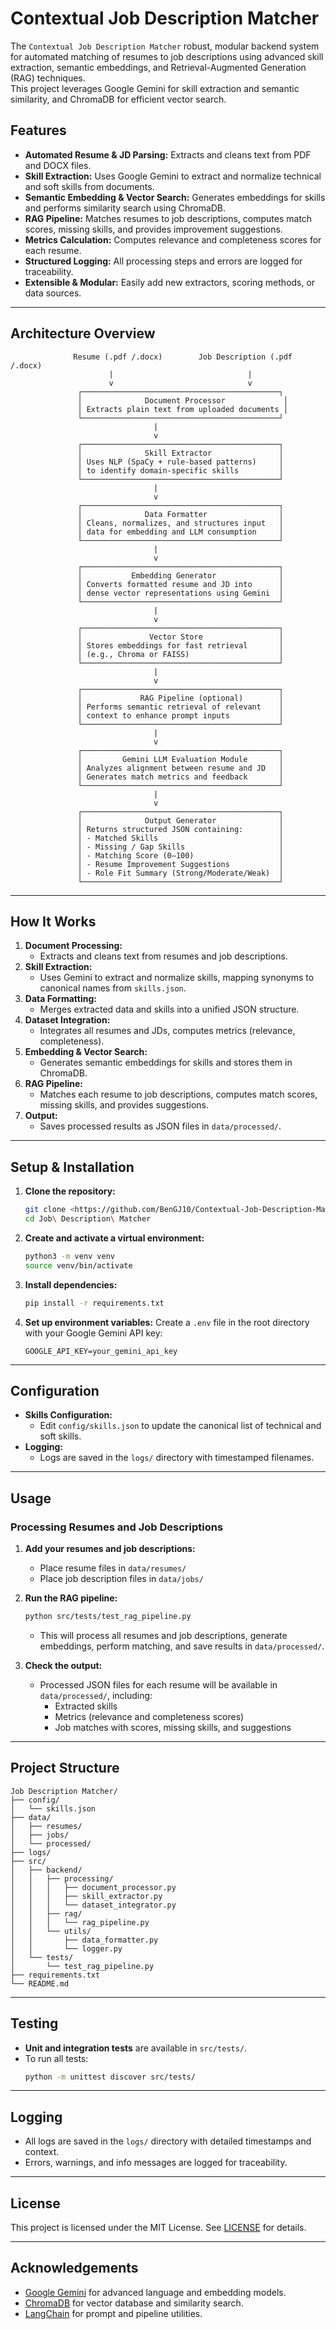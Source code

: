 # Contextual Job Description Matcher
The `Contextual Job Description Matcher` robust, modular backend system for automated matching of resumes to job descriptions using advanced skill extraction, semantic embeddings, and Retrieval-Augmented Generation (RAG) techniques.  
This project leverages Google Gemini for skill extraction and semantic similarity, and ChromaDB for efficient vector search.


## Features

- **Automated Resume & JD Parsing:** Extracts and cleans text from PDF and DOCX files.
- **Skill Extraction:** Uses Google Gemini to extract and normalize technical and soft skills from documents.
- **Semantic Embedding & Vector Search:** Generates embeddings for skills and performs similarity search using ChromaDB.
- **RAG Pipeline:** Matches resumes to job descriptions, computes match scores, missing skills, and provides improvement suggestions.
- **Metrics Calculation:** Computes relevance and completeness scores for each resume.
- **Structured Logging:** All processing steps and errors are logged for traceability.
- **Extensible & Modular:** Easily add new extractors, scoring methods, or data sources.

---

## Architecture Overview
```
              Resume (.pdf /.docx)        Job Description (.pdf /.docx)
                      |                              |
                      v                              v
               ┌────────────────────────────────────────────┐
               │              Document Processor             │
               │ Extracts plain text from uploaded documents │
               └────────────────────────────────────────────┘
                                |
                                v
               ┌────────────────────────────────────────────┐
               │              Skill Extractor               │
               │ Uses NLP (SpaCy + rule-based patterns)     │
               │ to identify domain-specific skills         │
               └────────────────────────────────────────────┘
                                |
                                v
               ┌────────────────────────────────────────────┐
               │              Data Formatter                │
               │ Cleans, normalizes, and structures input   │
               │ data for embedding and LLM consumption     │
               └────────────────────────────────────────────┘
                                |
                                v
               ┌────────────────────────────────────────────┐
               │           Embedding Generator              │
               │ Converts formatted resume and JD into      │
               │ dense vector representations using Gemini  │
               └────────────────────────────────────────────┘
                                |
                                v
               ┌────────────────────────────────────────────┐
               │               Vector Store                 │
               │ Stores embeddings for fast retrieval       │
               │ (e.g., Chroma or FAISS)                    │
               └────────────────────────────────────────────┘
                                |
                                v
               ┌────────────────────────────────────────────┐
               │             RAG Pipeline (optional)        │
               │ Performs semantic retrieval of relevant    │
               │ context to enhance prompt inputs           │
               └────────────────────────────────────────────┘
                                |
                                v
               ┌────────────────────────────────────────────┐
               │         Gemini LLM Evaluation Module       │
               │ Analyzes alignment between resume and JD   │
               │ Generates match metrics and feedback       │
               └────────────────────────────────────────────┘
                                |
                                v
               ┌────────────────────────────────────────────┐
               │              Output Generator              │
               │ Returns structured JSON containing:        │
               │ - Matched Skills                           │
               │ - Missing / Gap Skills                     │
               │ - Matching Score (0–100)                   │
               │ - Resume Improvement Suggestions           │
               │ - Role Fit Summary (Strong/Moderate/Weak)  │
               └────────────────────────────────────────────┘

```

---

## How It Works

1. **Document Processing:**  
   - Extracts and cleans text from resumes and job descriptions.
2. **Skill Extraction:**  
   - Uses Gemini to extract and normalize skills, mapping synonyms to canonical names from `skills.json`.
3. **Data Formatting:**  
   - Merges extracted data and skills into a unified JSON structure.
4. **Dataset Integration:**  
   - Integrates all resumes and JDs, computes metrics (relevance, completeness).
5. **Embedding & Vector Search:**  
   - Generates semantic embeddings for skills and stores them in ChromaDB.
6. **RAG Pipeline:**  
   - Matches each resume to job descriptions, computes match scores, missing skills, and provides suggestions.
7. **Output:**  
   - Saves processed results as JSON files in `data/processed/`.

---

## Setup & Installation

1. **Clone the repository:**
   ```bash
   git clone <https://github.com/BenGJ10/Contextual-Job-Description-Matcher.git>
   cd Job\ Description\ Matcher
   ```

2. **Create and activate a virtual environment:**
   ```bash
   python3 -m venv venv
   source venv/bin/activate
   ```

3. **Install dependencies:**
   ```bash
   pip install -r requirements.txt
   ```

4. **Set up environment variables:**
   Create a `.env` file in the root directory with your Google Gemini API key:
     ```
     GOOGLE_API_KEY=your_gemini_api_key
     ```

---

## Configuration

- **Skills Configuration:**  
  - Edit `config/skills.json` to update the canonical list of technical and soft skills.
- **Logging:**  
  - Logs are saved in the `logs/` directory with timestamped filenames.

---

## Usage

### **Processing Resumes and Job Descriptions**

1. **Add your resumes and job descriptions:**
   - Place resume files in `data/resumes/`
   - Place job description files in `data/jobs/`

2. **Run the RAG pipeline:**
   ```bash
   python src/tests/test_rag_pipeline.py
   ```
   - This will process all resumes and job descriptions, generate embeddings, perform matching, and save results in `data/processed/`.

3. **Check the output:**
   - Processed JSON files for each resume will be available in `data/processed/`, including:
     - Extracted skills
     - Metrics (relevance and completeness scores)
     - Job matches with scores, missing skills, and suggestions

---

## Project Structure

```
Job Description Matcher/
├── config/
│   └── skills.json
├── data/
│   ├── resumes/
│   ├── jobs/
│   └── processed/
├── logs/
├── src/
│   ├── backend/
│   │   ├── processing/
│   │   │   ├── document_processor.py
│   │   │   ├── skill_extractor.py
│   │   │   └── dataset_integrator.py
│   │   ├── rag/
│   │   │   └── rag_pipeline.py
│   │   └── utils/
│   │       ├── data_formatter.py
│   │       └── logger.py
│   └── tests/
│       └── test_rag_pipeline.py
├── requirements.txt
└── README.md
```

---

## Testing

- **Unit and integration tests** are available in `src/tests/`.
- To run all tests:
  ```bash
  python -m unittest discover src/tests/
  ```

---

## Logging

- All logs are saved in the `logs/` directory with detailed timestamps and context.
- Errors, warnings, and info messages are logged for traceability.

---

## License

This project is licensed under the MIT License. See [LICENSE](LICENSE) for details.

---

## Acknowledgements

- [Google Gemini](https://ai.google.com/gemini/) for advanced language and embedding models.
- [ChromaDB](https://www.trychroma.com/) for vector database and similarity search.
- [LangChain](https://www.langchain.com/) for prompt and pipeline utilities.

